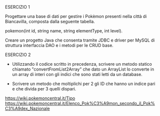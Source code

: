 ESERCIZIO 1 

Progettare una base di dati per gestire i Pokèmon presenti nella città di Biancavilla, composta dalla seguente tabella. 


pokemon(int id, string name, string elementType, int level). 

Creare un progetto Java che consenta tramite JDBC e driver per MySQL di struttura interfaccia DAO e i metodi per le CRUD base. 


ESERCIZIO 2 

+ Utilizzando il codice scritto in precedenza, scrivere un metodo statico chiamato "convertFromList2Array" che dato un ArrayList lo converte in un array di interi con gli indici che sono stati letti da un database. 

+ Scrivere un metodo che moltiplichi per 2 gli ID che hanno un indice pari e che divida per 3 quelli dispari. 



https://wiki.pokemoncentral.it/Tipo
https://wiki.pokemoncentral.it/Elenco_Pok%C3%A9mon_secondo_il_Pok%C3%A9dex_Nazionale

